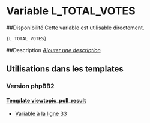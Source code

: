 # Variable L_TOTAL_VOTES

##Disponibilité
Cette variable est utilisable directement.

```html
{L_TOTAL_VOTES}
```

##Description
[*Ajouter une description*](https://fa-tvars.appspot.com/var/L_TOTAL_VOTES)

## Utilisations dans les templates

### Version phpBB2

#### [Template viewtopic_poll_result](subsilver/viewtopic_poll_result.md#readme)
* [Variable &agrave; la ligne 33](../subsilver/viewtopic_poll_result.tpl#L33)